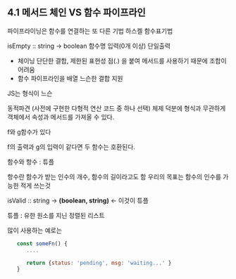 ## 4.1 메서드 체인 VS 함수 파이프라인

파이프라이닝은 함수를 연결하는 또 다른 기법
하스켈 함수표기법

isEmpty :: string -> boolean
함수명 입력(0개 이상) 단일출력

- 체이닝 단단한 결합, 제한된 표현성 점(.) 을 붙여 메서드를 사용하기 때문에 조합이 어려움
- 함수 파이프라인을 배열 느슨한 결합 지원

JS는 형식이 느슨

동적파견 (사전에 구현한 다형적 연산 코드 중 하나 선택) 체제 덕분에 형식과 무관하게 객체에서 속성과 메서드를 가져올 수 있다.

f와 g함수가 있다

f의 출력과 g의 입력이 같다면 두 함수는 호환된다.

함수와 항수 : 튜플

항수란 함수가 받는 인수의 개수, 함수의 길이라고도 함
우리의 목표는 함수의 인수를 가능한 적게 쓰는것

isValid :: string -> <b>(boolean, string)</b> <- 이것이 튜플

튜플 : 유한 원소를 지닌 정렬된 리스트

많이 사용하는 예로는

```js
   const someFn() {
      ....

      return {status: 'pending', msg: 'waiting...' }
   }

```
